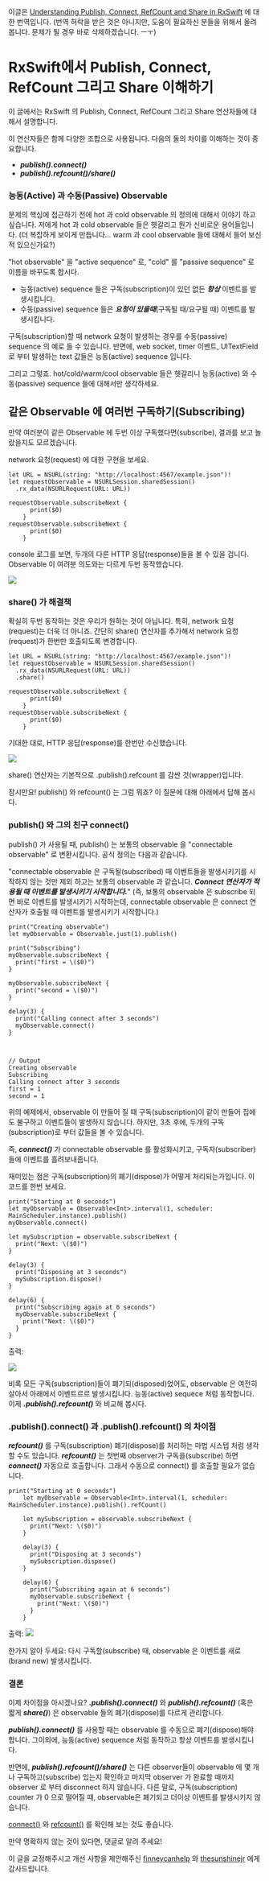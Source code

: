 이글은 [Understanding Publish, Connect, RefCount and Share in RxSwift](http://www.tailec.com/blog/understanding-publish-connect-refcount-share) 에 대한 번역입니다.
(번역 허락을 받은 것은 아니지만, 도움이 필요하신 분들을 위해서 올려봅니다. 문제가 될 경우 바로 삭제하겠습니다. ㅡㅜ)

# RxSwift에서 Publish, Connect, RefCount 그리고 Share 이해하기

이 글에서는 RxSwift 의 Publish, Connect, RefCount 그리고 Share 연산자들에 대해서 설명합니다.

이 연산자들은 함께 다양한 조합으로 사용됩니다.
다음의 둘의 차이를 이해하는 것이 중요합니다.
- ***publish().connect()***
- ***publish().refcount()/share()***

### 능동(Active) 과 수동(Passive) Observable

문제의 핵심에 접근하기 전에 hot 과 cold observable 의 정의에 대해서 이야기 하고 싶습니다. 저에게 hot 과 cold observable 들은 헷갈리고 뭔가 신비로운 용어들입니다. (더 복잡하게 보이게 만듭니다... warm 과 cool observable 들에 대해서 들어 보신적 있으신가요?)

"hot observable" 을 "active sequence" 로, "cold" 를  "passive sequence" 로 이름을 바꾸도록 합시다.
- 능동(active) sequence 들은 구독(subscription)이 있던 없든 ***항상*** 이벤트를 발생시킵니다.
- 수동(passive) sequence 들은 ***요청이 있을때***(구독될 때/요구될 때) 이벤트를 발생시킵니다.

구독(subscription)할 때 network 요청이 발생하는 경우를 수동(passive) sequence 의 예로 들 수 있습니다. 반면에, web socket, timer 이벤트, UITextField 로 부터 발생하는 text 값들은 능동(active) sequence 입니다.

그리고 그렇죠. hot/cold/warm/cool observable 들은 헷갈리니 능동(active) 와 수동(passive) sequence 들에 대해서만 생각하세요.

## 같은 Observable 에 여러번 구독하기(Subscribing)

만약 여러분이 같은 Observable 에 두번 이상 구독했다면(subscribe), 결과를 보고 놀랐을지도 모르겠습니다.

network 요청(request) 에 대한 구현을 보세요.
```
let URL = NSURL(string: "http://localhost:4567/example.json")!
let requestObservable = NSURLSession.sharedSession()
  .rx_data(NSURLRequest(URL: URL))

requestObservable.subscribeNext {
      print($0)
    }
requestObservable.subscribeNext {
      print($0)
    }
```
console 로그를 보면, 두개의 다른 HTTP 응답(response)들을 볼 수 있을 겁니다.
Observable 이 여려분 의도와는 다르게 두번 동작했습니다.

<img src="http://www.tailec.com/images/console-log-1.png"/>

### share() 가 해결책

확실히 두번 동작하는 것은 우리가 원하는 것이 아닙니다. 특히, network 요청(request)는 더욱 더 아니죠. 간단히 share() 연산자를 추가해서 network 요청(request)가 한번만 호출되도록 변경합니다.

```
let URL = NSURL(string: "http://localhost:4567/example.json")!
let requestObservable = NSURLSession.sharedSession()
  .rx_data(NSURLRequest(URL: URL))
  .share()

requestObservable.subscribeNext {
      print($0)
    }
requestObservable.subscribeNext {
      print($0)
    }
```

기대한 대로, HTTP 응답(response)를 한번만 수신했습니다.

<img src="http://www.tailec.com/images/console-log-2.png"/>

share() 연산자는 기본적으로 .publish().refcount 를 감싼 것(wrapper)입니다.

잠시만요! publish() 와 refcount() 는 그럼 뭐죠? 이 질문에 대해 아래에서 답해 봅시다.

### publish() 와 그의 친구 connect()

publish() 가 사용될 때, publish() 는 보통의 observable 을 "connectable observable" 로 변환시킵니다. 공식 정의는 다음과 같습니다.

"connectable observable 은 구독될(subscribed) 때 이벤트들을 발생시키기를 시작하지 않는 것만 제외 하고는 보통의 observable 과 같습니다. ***Connect 연산자가 적용될 때 이벤트를 발생시키기 시작합니다.***"
(즉, 보통의 observable 은 subscribe 되면 바로 이벤트를 발생시키기 시작하는데,
  connectable observable 은 connect 연산자가 호출될 때 이벤트를 발생시키기 시작합니다.)

```
print("Creating observable")
let myObservable = Observable.just(1).publish()

print("Subscribing")
myObservable.subscribeNext {
  print("first = \($0)")
}

myObservable.subscribeNext {
  print("second = \($0)")
}

delay(3) {
  print("Calling connect after 3 seconds")
  myObservable.connect()
}



// Output
Creating observable
Subscribing
Calling connect after 3 seconds
first = 1
second = 1
```

위의 예제에서, observable 이 만들어 질 때 구독(subscription)이 같이 만들어 집에도 불구하고 이벤트들이 발생하지 않습니다. 하지만, 3초 후에, 두개의 구독(subscription)로 부터 값들을 볼 수 있습니다.

즉, ***connect()*** 가 connectable observable 를 활성화시키고, 구독자(subscriber)들에 이벤트를 흘려보내줍니다.

재미있는 점은 구독(subscription)의 폐기(dispose)가 어떻게 처리되는가입니다.
이 코드를 한번 보세요.

```
print("Starting at 0 seconds")
let myObservable = Observable<Int>.interval(1, scheduler: MainScheduler.instance).publish()
myObservable.connect()

let mySubscription = observable.subscribeNext {
  print("Next: \($0)")
}

delay(3) {
  print("Disposing at 3 seconds")
  mySubscription.dispose()
}

delay(6) {
  print("Subscribing again at 6 seconds")
  myObservable.subscribeNext {
    print("Next: \($0)")
  }
}
```

출력:

<img src="http://www.tailec.com/images/publish-connect.gif"/>

비록 모든 구독(subscription)들이 폐기되(disposed)었어도, observable 은 여전히 살아서 아래에서 이벤트르르 발생시킵니다. 능동(active) sequece 처럼 동작합니다. 이제 ***.publish().refcount()*** 와 비교해 봅시다.

### .publish().connect() 과 .publish().refcount() 의 차이점

***refcount()*** 를 구독(subscription) 폐기(dispose)를 처리하는 마법 시스텝 처럼 생각할 수도 있습니다. ***refcount()*** 는 첫번째 observer가 구독을(subscribe) 하면 ***connect()*** 자동으로 호출합니다. 그래서 수동으로 connect() 를 호출할 필요가 없습니다.

```
print("Starting at 0 seconds")
    let myObservable = Observable<Int>.interval(1, scheduler: MainScheduler.instance).publish().refCount()

    let mySubscription = observable.subscribeNext {
      print("Next: \($0)")
    }

    delay(3) {
      print("Disposing at 3 seconds")
      mySubscription.dispose()
    }

    delay(6) {
      print("Subscribing again at 6 seconds")
      myObservable.subscribeNext {
        print("Next: \($0)")
      }
    }
```

출력:
<img src="http://www.tailec.com/images/publish-refcount.gif"/>

한가지 알아 두세요: 다시 구독할(subscribe) 때, observable 은 이벤트를 새로(brand new) 발생시킵니다.

### 결론

이제 차이점을 아시겠나요? ***.publish().connect()*** 와 ***publish().refcount()*** (혹은 짧게 ***share()***) 은 observable 들의 폐기(dispose)를 다르게 관리합니다.

***publish().connect()*** 를 사용할 때는 observable 를 수동으로 폐기(dispose)해야 합니다. 그이외에, 능동(active) sequence 처럼 동작하고 항상 이벤트를 발생시킵니다.

반면에, ***publish().refcount()/share()*** 는 다른 observer들이 observable 에 몇 개나 구독하고(subscribe) 있는지 확인하고 마지막 observer 가 완료할 때까지 observer 로 부터 disconnect 하지 않습니다.
다른 말로, 구독(subscription) counter 가 0 으로 떨어질 때, observable은 폐기되고 더이상 이벤트를 발생시키지 않습니다.

[connect()](http://reactivex.io/documentation/operators/connect.html) 와 [refcount()](http://reactivex.io/documentation/operators/refcount.html) 를 확인해 보는 것도 좋습니다.

만약 명확하지 않는 것이 있다면, 댓글로 알려 주세요!

이 글을 교정해주시고 개선 사항을 제안해주신 [finneycanhelp](https://twitter.com/finneycanhelp) 와  [thesunshinejr](https://twitter.com/thesunshinejr) 에게 감사드립니다.
